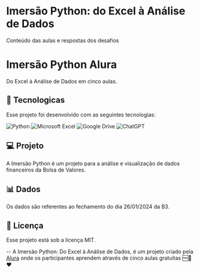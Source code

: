 # Imersão Python: do Excel à Análise de Dados

Conteúdo das aulas e respostas dos desafios

# Imersão Python Alura
Do Excel à Análise de Dados em cinco aulas.

## 🚀 Tecnologicas
Esse projeto foi desenvolvido com as seguintes tecnologias:

![Python](https://img.shields.io/badge/python-3670A0?style=for-the-badge&logo=python&logoColor=ffdd54)
![Microsoft Excel](https://img.shields.io/badge/Microsoft_Excel-217346?style=for-the-badge&logo=microsoft-excel&logoColor=white)
![Google Drive](https://img.shields.io/badge/Google%20Drive-4285F4?style=for-the-badge&logo=googledrive&logoColor=white)
![ChatGPT](https://img.shields.io/badge/chatGPT-74aa9c?style=for-the-badge&logo=openai&logoColor=white)

## 💻 Projeto
A Imersão Python é um projeto para a análise e visualização de dados financeiros da Bolsa de Valores.

## 📊 Dados
Os dados são referentes ao fechamento do dia 26/01/2024 da B3.

## :memo: Licença
Esse projeto está sob a licença MIT.

--
A Imersão Python: Do Excel à Análise de Dados, é um projeto criado pela [Alura](http://alura.com.br) onde os participantes aprendem através de cinco aulas gratuitas 🆓🚀❤️
